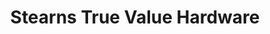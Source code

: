 ---
title: "Stearns True Value Hardware"
url: /oakland/stearns-true-value-hardware/
shop: Eisenwaren
---